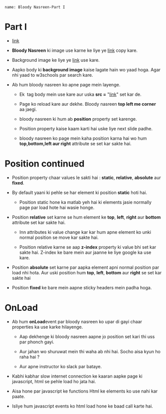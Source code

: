 ```ngMeta
name: Bloody Nasreen-Part I
```
# Part I

- [link](http://codepen.io/navgurukul/full/PWbvPb/)

- **Bloody Nasreen** ki image use karne ke liye ye [link](http://navgurukul.org/bloodynasreen/front.png) copy kare.

- Background image ke liye ye [link](http://navgurukul.org/bloodynasreen/explosion.jpg) use kare.

- Aapko body ki **background image** kaise lagate hain wo yaad hoga. Agar nhi yaad to w3schools par search kare.

- Ab hum bloody nasreen ko apne page mein layenge.
	- Ek **<img>** tag body mein use kare aur uska **src =** "[link](http://navgurukul.org/bloodynasreen/front.png)"  set kar de.

	- Page ko reload kare aur dekhe. Bloody nasreen **top left me corner** aa jaegi. 

	- bloody nasreen ki hum ab **position** property set karenge.

	- Position property kaise kaam karti hai uske liye next slide padhe.

	- bloody nasreen ko page mein kaha position karna hai wo hum **top,bottom,left aur right** attribute 
	se set kar sakte hai.

# Position  continued

- Position property chaar values le sakti hai : **static**, **relative**, **absolute** aur **fixed**.

- By default yaani ki pehle se har element ki position **static** hoti hai.

	- Position static hone ka matlab yeh hai ki elements jasie normally page par load hote hai wasie honge.

- Position **relative** set karne se hum element ke **top**, **left**, **right** aur **bottom** attribute set kar sakte hai.

	- Inn attributes ki value change kar kar hum apne element ko unki normal position se move kar sakte hai.

	- Position relative karne se aap **z-index** property ki value bhi set kar sakte hai. Z-index ke bare mein aur jaanne ke liye google ka use kare.

- Position **absolute** set karne par aapka element apni normal position par load nhi hota. Aur uski position hum **top**, **left**,  **bottom** aur **right** se set kar sakte hai

- Position **fixed** ke bare mein aapne sticky headers mein padha hoga.

# OnLoad

- Ab hum **onLoad**event par bloody nasreen ko upar di gayi chaar properties ka use 
karke hilayenge.

	- Aap dekhenge ki bloody nasreen aapne jo position set kari thi uss par phonch gayi.

	- Aur jahan wo shuruwat mein thi waha ab nhi hai. Socho aisa kyun ho raha hai ? 

	- Aur apne instructor ko slack par bataye.

- Kabhi kabhar slow internet connection ke kaaran aapke page ki javascript, html se 
pehle load ho jata hai.

- Aisa hone par javascript ke functions Html ke elements ko use nahi kar paate.

- Isliye hum javascript events ko html load hone ke baad call karte hai.